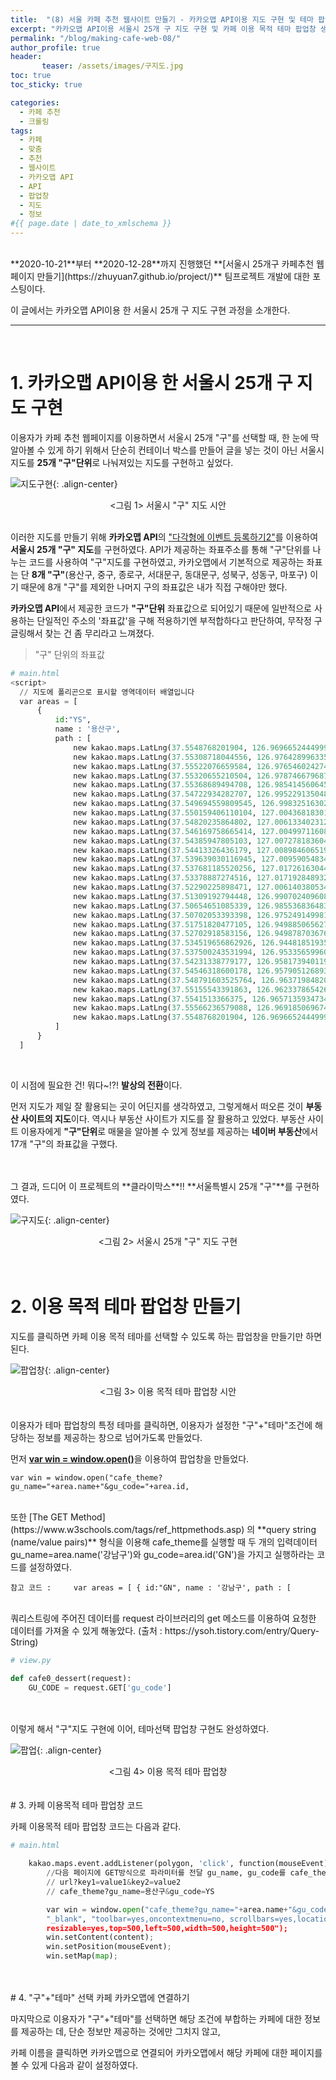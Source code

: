 ```yaml
---
title:  "(8) 서울 카페 추천 웹사이트 만들기 - 카카오맵 API이용 지도 구현 및 테마 팝업창 "
excerpt: "카카오맵 API이용 서울시 25개 구 지도 구현 및 카페 이용 목적 테마 팝업창 생성 "
permalink: "/blog/making-cafe-web-08/"
author_profile: true
header:
       teaser: /assets/images/구지도.jpg
toc: true
toc_sticky: true

categories:
  - 카페 추천
  - 크롤링
tags:
  - 카페 
  - 맞춤
  - 추천
  - 웹사이트
  - 카카오맵 API
  - API
  - 팝업창
  - 지도
  - 정보
#{{ page.date | date_to_xmlschema }}
---
```

<br>
**2020-10-21**부터 **2020-12-28**까지 진행했던 **[서울시 25개구 카페추천 웹페이지 만들기](https://zhuyuan7.github.io/project/)** 팀프로젝트 개발에 대한 포스팅이다.


이 글에서는 카카오맵 API이용 한 서울시 25개 구 지도 구현 과정을 소개한다.
<br>

-----

<br>

# 1. 카카오맵 API이용 한 서울시 25개 구 지도 구현

이용자가 카페 추천 웹페이지를 이용하면서 서울시 25개 "구"를 선택할 때, 
한 눈에 딱 알아볼 수 있게 하기 위해서 단순히 컨테이너 박스를 만들어 글을 넣는 것이 아닌
서울시 지도를 **25개 "구"단위**로 나눠져있는 지도를 구현하고 싶었다.

![지도구현](https://zhuyuan7.github.io/assets/images/지도구현.jpg "지도구현"){: .align-center}
<center> <그림 1> 서울시 "구" 지도 시안 </center>
<br>


이러한 지도를 만들기 위해 **카카오맵 API**의 ["다각형에 이벤트 등록하기2"](https://apis.map.kakao.com/web/sample/addPolygonMouseEvent2/)를 
이용하여 **서울시 25개 "구" 지도**를 구현하였다. 
API가 제공하는 좌표주소를 통해 "구"단위를 나누는 코드를 사용하여 "구"지도를 구현하였고,
카카오맵에서 기본적으로 제공하는 좌표는 단 **8개 "구"**(용산구, 중구, 종로구, 서대문구, 동대문구,
성북구, 성동구, 마포구) 이기 때문에 
8개 "구"를 제외한 나머지 구의 좌표값은 내가 직접 구해야만 했다.


**카카오맵 API**에서 제공한 코드가 **"구"단위** 좌표값으로 되어있기 때문에 
일반적으로 사용하는 단일적인 주소의 '좌표값'을 구해 적용하기엔 부적합하다고 판단하여,
무작정 구글링해서 찾는 건 좀 무리라고 느껴졌다. 


>"구" 단위의 좌표값

```python
# main.html
<script>
  // 지도에 폴리곤으로 표시할 영역데이터 배열입니다 
  var areas = [
      {
          id:"YS",
          name : '용산구',
          path : [
              new kakao.maps.LatLng(37.5548768201904, 126.96966524449994),
              new kakao.maps.LatLng(37.55308718044556, 126.97642899633566),
              new kakao.maps.LatLng(37.55522076659584, 126.97654602427454),
              new kakao.maps.LatLng(37.55320655210504, 126.97874667968763),
              new kakao.maps.LatLng(37.55368689494708, 126.98541456064552),
              new kakao.maps.LatLng(37.54722934282707, 126.995229135048),
              new kakao.maps.LatLng(37.549694559809545, 126.99832516302801),
              new kakao.maps.LatLng(37.550159406110104, 127.00436818301327),
              new kakao.maps.LatLng(37.54820235864802, 127.0061334023129),
              new kakao.maps.LatLng(37.546169758665414, 127.00499711608721),
              new kakao.maps.LatLng(37.54385947805103, 127.00727818360471),
              new kakao.maps.LatLng(37.54413326436179, 127.00898460651953),
              new kakao.maps.LatLng(37.539639030116945, 127.00959054834321),
              new kakao.maps.LatLng(37.537681185520256, 127.01726163044557),
              new kakao.maps.LatLng(37.53378887274516, 127.01719284893274),
              new kakao.maps.LatLng(37.52290225898471, 127.00614038053493),
              new kakao.maps.LatLng(37.51309192794448, 126.99070240960813),
              new kakao.maps.LatLng(37.50654651085339, 126.98553683648308),
              new kakao.maps.LatLng(37.50702053393398, 126.97524914998174),
              new kakao.maps.LatLng(37.51751820477105, 126.94988506562748),
              new kakao.maps.LatLng(37.52702918583156, 126.94987870367682),
              new kakao.maps.LatLng(37.534519656862926, 126.94481851935942),
              new kakao.maps.LatLng(37.537500243531994, 126.95335659960566),
              new kakao.maps.LatLng(37.54231338779177, 126.95817394011969),
              new kakao.maps.LatLng(37.54546318600178, 126.95790512689311),
              new kakao.maps.LatLng(37.548791603525764, 126.96371984820232),
              new kakao.maps.LatLng(37.55155543391863, 126.96233786542686),
              new kakao.maps.LatLng(37.5541513366375, 126.9657135934734),
              new kakao.maps.LatLng(37.55566236579088, 126.9691850696746),
              new kakao.maps.LatLng(37.5548768201904, 126.96966524449994)
          ]
      }
  ]
 ````
 



<br>


이 시점에 필요한 건! 뭐다~!?! **발상의 전환**이다.


먼저 지도가 제일 잘 활용되는 곳이 어딘지를 생각하였고, 그렇게해서 떠오른 것이 
**부동산 사이트의 지도**이다. 역시나 부동산 사이트가 지도를 잘 활용하고 있었다. 
부동산 사이트 이용자에게 **"구"단위**로 매물을 알아볼 수 있게 정보를 제공하는 
**네이버 부동산**에서 17개 "구"의 좌표값을 구했다.   
<br>


<br>
그 결과, 드디어 이 프로젝트의 **클라이막스**!! **서울특별시 25개 "구"**를 구현하였다.


![구지도](https://zhuyuan7.github.io/assets/images/구지도.jpg "구지도"){: .align-center}
<center> <그림 2> 서울시 25개 "구" 지도 구현 </center>
<br>


<br>

# 2. 이용 목적 테마 팝업창 만들기

지도를 클릭하면 카페 이용 목적 테마를 선택할 수 있도록 하는 팝업창을 만들기만 하면된다.  

![팝업창](https://zhuyuan7.github.io/assets/images/팝업창.jpg "팝업창"){: .align-center}
<center> <그림 3> 이용 목적 테마 팝업창 시안 </center>
<br>


<br>
이용자가 테마 팝업창의 특정 테마를 클릭하면, 이용자가 설정한 "구"+"테마"조건에 해당하는 정보를 
제공하는 창으로 넘어가도록 만들었다. 


먼저  [**var win = window.open()**](https://www.w3schools.com/jsref/met_win_open.asp)을 
이용하여 팝업창을 만들었다. 

`var win = window.open("cafe_theme?gu_name="+area.name+"&gu_code="+area.id,`
<br>


<br>
또한 [The GET Method](https://www.w3schools.com/tags/ref_httpmethods.asp)
의 **query string (name/value pairs)** 형식을 이용해 cafe_theme를 실행할 때 두 개의 
입력데이터 gu_name=area.name('강남구')와 gu_code=area.id('GN')을 가지고 실행하라는 코드를 설정하였다.


` 참고 코드 :    
var areas = [
      {
          id:"GN",
          name : '강남구',
          path : [
`
<br>


<br>
쿼리스트링에 주어진 데이터를 request 라이브러리의 get 메소드를 이용하여 요청한 데이터를
가져올 수 있게 해놓았다.  
(출처 : https://ysoh.tistory.com/entry/Query-String)


```python
# view.py

def cafe0_dessert(request):
    GU_CODE = request.GET['gu_code']
```
<br>

<br>
이렇게 해서 "구"지도 구현에 이어, 테마선택 팝업창 구현도 완성하였다. 

![팝업](https://zhuyuan7.github.io/assets/images/팝업.jpg "팝업"){: .align-center}
<center> <그림 4> 이용 목적 테마 팝업창 </center>
<br>



<br>
# 3. 카페 이용목적 테마 팝업창 코드 

카페 이용목적 테마 팝업창 코드는 다음과 같다.
```python
# main.html

    kakao.maps.event.addListener(polygon, 'click', function(mouseEvent) {
        //다음 페이지에 GET방식으로 파라미터를 전달 gu_name, gu_code를 cafe_theme에 전달햇음.
        // url?key1=value1&key2=value2
        // cafe_theme?gu_name=용산구&gu_code=YS

        var win = window.open("cafe_theme?gu_name="+area.name+"&gu_code="+area.id,
        "_blank", "toolbar=yes,oncontextmenu=no, scrollbars=yes,location=no, 
        resizable=yes,top=500,left=500,width=500,height=500");
        win.setContent(content);
        win.setPosition(mouseEvent);
        win.setMap(map);

```
<br>




<br>
# 4. "구"+"테마" 선택 카페 카카오맵에 연결하기 

마지막으로 이용자가 "구"+"테마"를 선택하면 해당 조건에 부합하는 카페에 대한 정보를 제공하는 데,
단순 정보만 제공하는 것에만 그치지 않고, 

카페 이름을 클릭하면 카카오맵으로 연결되어 카카오맵에서 해당 카페에 대한 페이지를 볼 수 있게 
다음과 같이 설정하였다. 